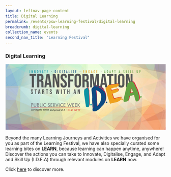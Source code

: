 ```yaml
---
layout: leftnav-page-content
title: Digital Learning
permalink: /events/psw-learning-festival/digital-learning
breadcrumb: digital-learning
collection_name: events
second_nav_title: "Learning Festival"
---
```

<!---
layout: simple-page
title: learning festival
permalink: /learning-festival/digital-learning
breadcrumb: Learning Festival
-->

### Digital Learning

<img src="/images/LEARN.png" />

Beyond the many Learning Journeys and Activities we have organised for you as part of the Learning Festival, we have also specially curated some learning bites on <b>LEARN</b>, because learning can happen anytime, anywhere! Discover the actions you can take to Innovate, Digitalise, Engage, and Adapt and Skill Up (I.D.E.A) through relevant modules on <b>LEARN</b> now.  

Click [here](https://www.) to discover more. 
